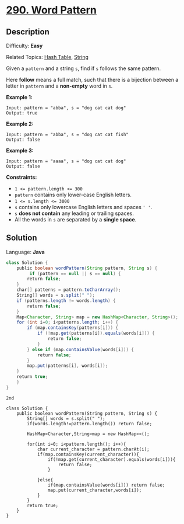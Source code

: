 # [290\. Word Pattern](https://leetcode.com/problems/word-pattern/)

## Description

Difficulty: **Easy**  

Related Topics: [Hash Table](https://leetcode.com/tag/hash-table/), [String](https://leetcode.com/tag/string/)


Given a `pattern` and a string `s`, find if `s` follows the same pattern.

Here **follow** means a full match, such that there is a bijection between a letter in `pattern` and a **non-empty** word in `s`.

**Example 1:**

```
Input: pattern = "abba", s = "dog cat cat dog"
Output: true
```

**Example 2:**

```
Input: pattern = "abba", s = "dog cat cat fish"
Output: false
```

**Example 3:**

```
Input: pattern = "aaaa", s = "dog cat cat dog"
Output: false
```

**Constraints:**

*   `1 <= pattern.length <= 300`
*   `pattern` contains only lower-case English letters.
*   `1 <= s.length <= 3000`
*   `s` contains only lowercase English letters and spaces `' '`.
*   `s` **does not contain** any leading or trailing spaces.
*   All the words in `s` are separated by a **single space**.


## Solution

Language: **Java**

```java
class Solution {
    public boolean wordPattern(String pattern, String s) {
         if (pattern == null || s == null) {
        return false;
    }
    char[] patterns = pattern.toCharArray();
    String[] words = s.split(" ");
    if (patterns.length != words.length) {
        return false;
    }
    Map<Character, String> map = new HashMap<Character, String>();
    for (int i=0; i<patterns.length; i++) {
        if (map.containsKey(patterns[i])) {
            if (!map.get(patterns[i]).equals(words[i])) {
                return false;
            }
        } else if (map.containsValue(words[i])) {
            return false;
        }
        map.put(patterns[i], words[i]);
    }
    return true;
    }
}
```




``2nd``
```
class Solution {
    public boolean wordPattern(String pattern, String s) {
        String[] words = s.split(" ");
        if(words.length!=pattern.length()) return false;
        
        HashMap<Character,String>map = new HashMap<>();
        
        for(int i=0; i<pattern.length(); i++){
            char current_character = pattern.charAt(i);
            if(map.containsKey(current_character)){
                if(!map.get(current_character).equals(words[i])){
                    return false;
                }
                
            }else{
                if(map.containsValue(words[i])) return false;
                map.put(current_character,words[i]);
            }
        }
        return true;
    }
}
```